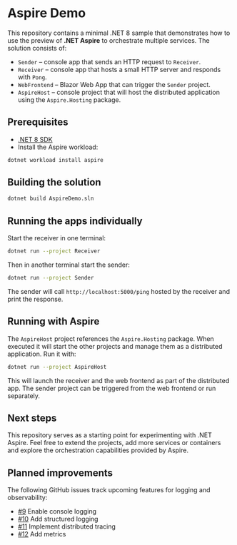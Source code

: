 # Aspire Demo

This repository contains a minimal .NET 8 sample that demonstrates how to use the preview of **.NET Aspire** to orchestrate multiple services. The solution consists of:

- `Sender` – console app that sends an HTTP request to `Receiver`.
- `Receiver` – console app that hosts a small HTTP server and responds with `Pong`.
- `WebFrontend` – Blazor Web App that can trigger the `Sender` project.
- `AspireHost` – console project that will host the distributed application using the `Aspire.Hosting` package.

## Prerequisites

- [.NET 8 SDK](https://dotnet.microsoft.com/download/dotnet/8.0)
- Install the Aspire workload:

```bash
dotnet workload install aspire
```

## Building the solution

```bash
dotnet build AspireDemo.sln
```

## Running the apps individually

Start the receiver in one terminal:

```bash
dotnet run --project Receiver
```

Then in another terminal start the sender:

```bash
dotnet run --project Sender
```

The sender will call `http://localhost:5000/ping` hosted by the receiver and print the response.

## Running with Aspire

The `AspireHost` project references the `Aspire.Hosting` package. When executed it will start the other projects and manage them as a distributed application. Run it with:

```bash
dotnet run --project AspireHost
```

This will launch the receiver and the web frontend as part of the distributed app. The sender project can be triggered from the web frontend or run separately.

## Next steps

This repository serves as a starting point for experimenting with .NET Aspire. Feel free to extend the projects, add more services or containers and explore the orchestration capabilities provided by Aspire.

## Planned improvements

The following GitHub issues track upcoming features for logging and observability:
- [#9](https://github.com/trefbaltriggerbal/aspire/issues/9) Enable console logging
- [#10](https://github.com/trefbaltriggerbal/aspire/issues/10) Add structured logging
- [#11](https://github.com/trefbaltriggerbal/aspire/issues/11) Implement distributed tracing
- [#12](https://github.com/trefbaltriggerbal/aspire/issues/12) Add metrics
